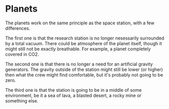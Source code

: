 # Planets

The planets work on the same principle as the space station, with a few differences.&#x20;

The first one is that the research station is no longer nesessarily surrounded by a total vacuum. There could be atmosphere of the planet itself, though it might still not be exactly breathable. For example, a planet completely covered in CO2.

The second one is that there is no longer a need for an artificial gravity generators. The gravity outside of the station might still be lower (or higher) then what the crew might find comfortable, but it's probably not going to be zero.

The third one is that the station is going to be in a middle of some environment, be it a sea of lava, a blasted desert, a rocky mine or something else.&#x20;

